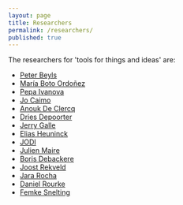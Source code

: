 ```yaml
---
layout: page
title: Researchers
permalink: /researchers/
published: true
---
```

The researchers for 'tools for things and ideas' are:

- <a href="https://www.peterbeyls.net/" target="_blank">Peter Beyls</a>
- <a href="http://laboratorium.bio" target="_blank">María Boto Ordoñez</a>
- <a href="http://www.pepaivanova.com/" target="_blank">Pepa Ivanova</a>
- <a href="http://jocaimo.blogspot.com/" target="_blank">Jo Caimo</a>
- <a href="https://portapak.be/" target="_blank">Anouk De Clercq</a>
- <a href="https://driesdepoorter.be/" target="_blank">Dries Depoorter</a>
- <a href="https://jerrygalle.com/" target="_blank">Jerry Galle</a>
- <a href="http://eliasheuninck.be/" target="_blank">Elias Heuninck</a>
- <a href="http://wwwwwwwww.jodi.org/" target="_blank">JODI</a>
- <a href="http://julienmaire.blogspot.com/" target="_blank">Julien Maire</a>
- <a href="http://v2.nl/archive/people/boris-debackere/" target="_blank">Boris Debackere</a>
- <a href="http://www.joostrekveld.net/" target="_blank">Joost Rekveld</a>
- <a href="http://jararocha.blogspot.com/" target="_blank">Jara Rocha</a>
- <a href="http://machinemachine.net/" target="_blank">Daniel Rourke</a>
- <a href="http://snelting.domainepublic.net/" target="_blank">Femke Snelting</a>
